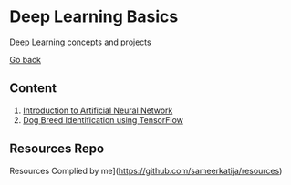 # Deep Learning Basics

Deep Learning concepts and projects

[Go back](https://github.com/sameerkatija/MachineLearningNotes)

## Content

1. [Introduction to Artificial Neural Network](./Intro_to_Deep_Learning_ANN.ipynb)
2. [Dog Breed Identification using TensorFlow](../Dog-Breed-Identification.ipynb)

## Resources Repo

Resources Complied by me](https://github.com/sameerkatija/resources)
